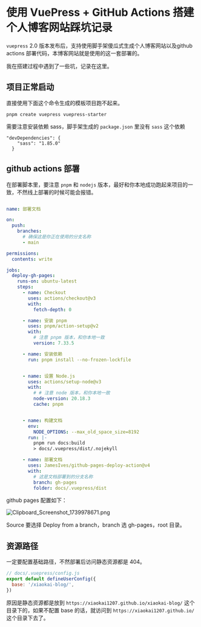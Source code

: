 # 使用 VuePress + GitHub Actions 搭建个人博客网站踩坑记录

`vuepress` 2.0 版本发布后，支持使用脚手架傻瓜式生成个人博客网站以及github actions 部署代码，本博客网站就是使用的这一套部署的。

我在搭建过程中遇到了一些坑，记录在这里。

## 项目正常启动

直接使用下面这个命令生成的模板项目跑不起来。

```
pnpm create vuepress vuepress-starter
```

需要注意安装依赖 sass，脚手架生成的 `package.json` 里没有 `sass` 这个依赖

```
"devDependencies": {
    "sass": "1.85.0"
  }
```

## github actions 部署

在部署脚本里，要注意 `pnpm` 和 `nodejs` 版本，最好和你本地成功跑起来项目的一致，不然线上部署的时候可能会报错。

```yml

name: 部署文档

on:
  push:
    branches:
      # 确保这是你正在使用的分支名称
      - main

permissions:
  contents: write

jobs:
  deploy-gh-pages:
    runs-on: ubuntu-latest
    steps:
      - name: Checkout
        uses: actions/checkout@v3
        with:
          fetch-depth: 0

      - name: 安装 pnpm
        uses: pnpm/action-setup@v2
        with:
          # 注意 pnpm 版本，和你本地一致
          version: 7.33.5

      - name: 安装依赖
        run: pnpm install --no-frozen-lockfile


      - name: 设置 Node.js
        uses: actions/setup-node@v3
        with:
          # # 注意 node 版本，和你本地一致
          node-version: 20.18.3
          cache: pnpm


      - name: 构建文档
        env:
          NODE_OPTIONS: --max_old_space_size=8192
        run: |-
          pnpm run docs:build
          > docs/.vuepress/dist/.nojekyll

      - name: 部署文档
        uses: JamesIves/github-pages-deploy-action@v4
        with:
          # 这是文档部署到的分支名称
          branch: gh-pages
          folder: docs/.vuepress/dist
```

github pages 配置如下：

![Clipboard_Screenshot_1739978671.png](https://p0-xtjj-private.juejin.cn/tos-cn-i-73owjymdk6/3090df8ddf7e4835880271087dc32dff~tplv-73owjymdk6-jj-mark-v1:0:0:0:0:5o6Y6YeR5oqA5pyv56S-5Yy6IEAg5YmN56uv6Zi_5p6X:q75.awebp?policy=eyJ2bSI6MywidWlkIjoiMjgyMzIwMTU5MjE4Mjc4MiJ9&rk3s=e9ecf3d6&x-orig-authkey=f32326d3454f2ac7e96d3d06cdbb035152127018&x-orig-expires=1740065078&x-orig-sign=6Qdrv%2B%2BO%2BZ8vnt86N4sS1hERPOI%3D)

Source 要选择 Deploy from a branch，branch 选 gh-pages，root 目录。

## 资源路径

一定要配置基础路径，不然部署后访问静态资源都是 404。

```js
// docs/.vuepress/config.js
export default defineUserConfig({
  base: '/xiaokai-blog/',
})
```

原因是静态资源都是放到 `https://xiaokai1207.github.io/xiaokai-blog/` 这个目录下的，如果不配置 base 的话，就访问到 `https://xiaokai1207.github.io/` 这个目录下去了。

